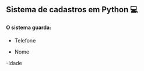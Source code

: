 ## Sistema de cadastros em Python :computer:

#### O sistema guarda: 

- Telefone 

- Nome

-Idade
  


